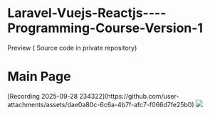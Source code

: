 # Laravel-Vuejs-Reactjs----Programming-Course-Version-1

Preview ( Source code in private repository)

<h1>Main Page</h1>
[Recording 2025-09-28 234322](https://github.com/user-attachments/assets/dae0a80c-6c6a-4b7f-afc7-f066d7fe25b0)
<img src="https://github.com/user-attachments/assets/dae0a80c-6c6a-4b7f-afc7-f066d7fe25b0"/>

